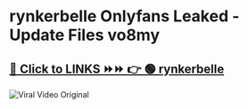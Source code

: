 
 # rynkerbelle Onlyfans Leaked - Update Files vo8my

## <h2><a href="https://clipsfans.com/rynkerbelle&ref=git">🔗 Click to LINKS ⏩⏩ 👉 🟢 rynkerbelle </a></h2>

<a href="https://clipsfans.com/rynkerbelle&ref=git" rel="nofollow" data-target="animated-image.originalLink"><img src="https://i.ibb.co.com/xMMVF88/686577567.gif" alt="Viral Video Original" style="max-width: 100%; display: inline-block;" data-target="animated-image.originalImage"></a>

